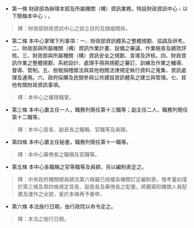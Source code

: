 * 第一條 財政部為辦理本部及所屬機關（構）資訊業務，特設財政資訊中心﹙以下簡稱本中心﹚。

> 釋：財政部財政資訊中心之設立目的及隸屬關係。

* 第二條 本中心掌理下列事項：一、財政部資訊體系之整體規劃、協調及研考。二、財政部與所屬機關（構）資訊作業計畫、設備之審議、作業檢查及績效評核。三、財政部與所屬機關（構）資訊安全之規劃、宣導及評核。四、財政資訊作業之整體規劃、系統設計、處理手冊與規範之審訂、訓練及作業之輔導、督導、管制。五、依稅捐稽徵法與其他相關法律規定執行資料之蒐集、資訊處理及運用。六、政府採購及民間參與公共建設資訊體系之建立與管理。七、其他有關財政資訊事項。

> 釋：本中心之權限職掌。

* 第三條 本中心置主任一人，職務列簡任第十三職等；副主任二人，職務列簡任第十二職等。

> 釋：本中心首長、副首長之職稱、官職等及員額。

* 第四條 本中心置主任秘書，職務列簡任第十一職等。

> 釋：本中心幕僚長之職稱及官職等。

* 第五條 本中心各職稱之官等職等及員額，另以編制表定之。

> 釋：中央政府機關總員額法第六條雖已授權各機關訂定編制表，惟考量如僅於第三條及第四條規定首長、副首長及幕僚長之配置，將難窺知機關人員配置及運作之全貌，爰於本條再予重申。

* 第六條 本法施行日期，由行政院以命令定之。

> 釋：本法之施行日期。


